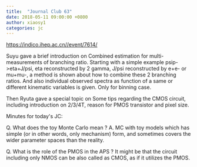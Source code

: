 ```yaml
---
title:  "Journal Club 63"
date: 2018-05-11 09:00:00 +0800
author: xiaosy1
categories: jc
---
```


<https://indico.ihep.ac.cn//event/7614/>


Suyu gave a brief introduction on Combined estimation for multi-measurements of branching ratio. Starting with a simple 
example psip->eta+J/psi, eta reconstructed by 2 gamma, J/psi reconstructed by e+e- or mu+mu-, a method is shown about how 
to combine these 2 branching ratios. And also individual observed spectra as function of a same or different kinematic 
variables is given. Only for binning case. 


Then Ryuta gave a special topic on Some tips regarding the CMOS circuit, including introduction on 2/3/4T, reason for PMOS 
transistor and pixel size.




Minutes for today's JC:


Q. What does the toy Monte Carlo mean ?
A. MC with toy models which has simple (or in other words, only mechanism) form,
and sometimes covers the wider parameter spaces than the reality. 


Q. What is the role of the PMOS in the APS ?
It might be that the circuit including only NMOS can be also called as CMOS,
as if it utilizes the PMOS. 
